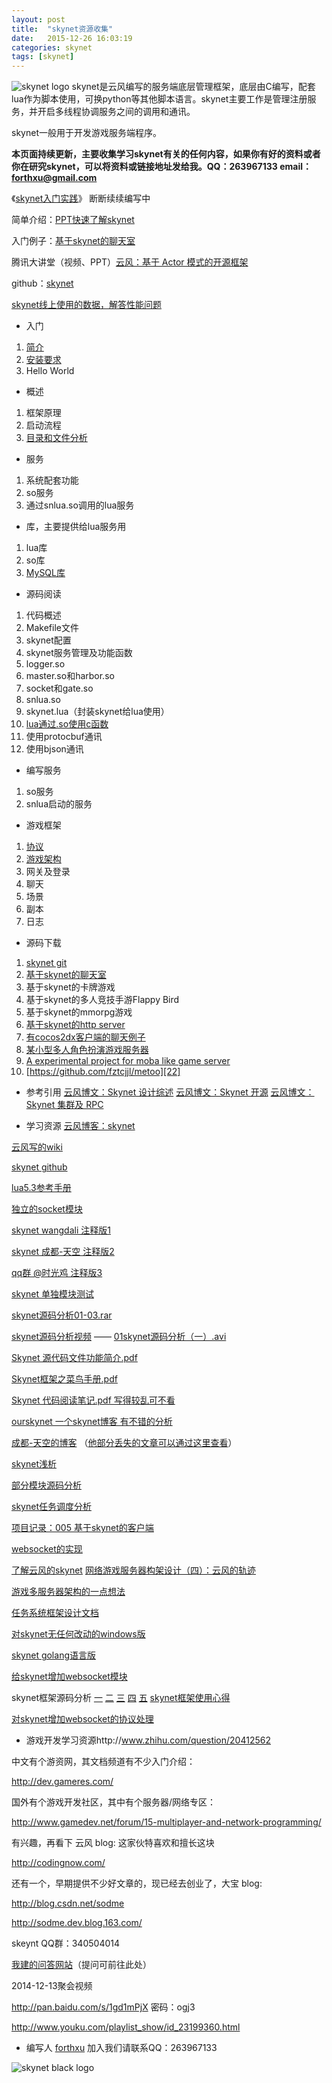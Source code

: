 ```yaml
---
layout: post
title:  "skynet资源收集"
date:   2015-12-26 16:03:19
categories: skynet
tags: [skynet]
---
```


![skynet logo][1]
skynet是云风编写的服务端底层管理框架，底层由C编写，配套lua作为脚本使用，可换python等其他脚本语言。skynet主要工作是管理注册服务，并开启多线程协调服务之间的调用和通讯。

skynet一般用于开发游戏服务端程序。

**本页面持续更新，主要收集学习skynet有关的任何内容，如果你有好的资料或者你在研究skynet，可以将资料或链接地址发给我。QQ：263967133 email：forthxu@gmail.com**

《[skynet入门实践][2]》 断断续续编写中

简单介绍：[PPT快速了解skynet][3]

入门例子：[基于skynet的聊天室][4]

<!--[我的测试项目：zm卡牌][5]-->

腾讯大讲堂（视频、PPT）[云风：基于 Actor 模式的开源框架][6]

github：[skynet][7]

[skynet线上使用的数据，解答性能问题][8]

 - 入门
 1. [简介][9]
 2. [安装要求][10]
 3. Hello World

 - 概述
 1. 框架原理
 2. 启动流程
 3. [目录和文件分析][11]

 - 服务
 1. 系统配套功能
 2. so服务
 3. 通过snlua.so调用的lua服务

 - 库，主要提供给lua服务用
 1. lua库
 2. so库
 3. [MySQL库][12]

 - 源码阅读
 1. 代码概述
 2. Makefile文件
 3. skynet配置
 4. skynet服务管理及功能函数
 5. logger.so
 6. master.so和harbor.so
 7. socket和gate.so
 8. snlua.so
 9. skynet.lua（封装skynet给lua使用）
 10. [lua通过.so使用c函数][13]
 11. 使用protocbuf通讯
 12. 使用bjson通讯

 - 编写服务
 1. so服务
 2. snlua启动的服务

 - 游戏框架
 1. [协议][14]
 2. [游戏架构][15]
 3. 网关及登录
 4. 聊天
 5. 场景
 6. 副本
 7. 日志

 - 源码下载
 1. [skynet git][16]
 2. [基于skynet的聊天室][17]
 3. 基于skynet的卡牌游戏
 4. 基于skynet的多人竞技手游Flappy Bird
 5. 基于skynet的mmorpg游戏
 6. [基于skynet的http server][18]
 7. [有cocos2dx客户端的聊天例子][19]
 8. [某小型多人角色扮演游戏服务器][20]
 9. [A experimental project for moba like game server][21]
 10. [https://github.com/fztcjjl/metoo][22]

 - 参考引用
[云风博文：Skynet 设计综述][23]
[云风博文：Skynet 开源][24]
[云风博文：Skynet 集群及 RPC][25]

 - 学习资源
[云风博客：skynet][26]

[云风写的wiki][27]

[skynet github][28]

[lua5.3参考手册][29]

[独立的socket模块][30]

[skynet wangdali 注释版1][31]

[skynet 成都-天空 注释版2][32]

[qq群 @时光鸡 注释版3][33]

[skynet 单独模块测试][34]

[skynet源码分析01-03.rar][35]

[skynet源码分析视频][36] —— [01skynet源码分析（一）.avi][37]

[Skynet 源代码文件功能简介.pdf][38]

[Skynet框架之菜鸟手册.pdf][39]

[Skynet 代码阅读笔记.pdf 写得较乱可不看][40]

[ourskynet 一个skynet博客 有不错的分析][41]

[成都-天空的博客][42]  （[他部分丢失的文章可以通过这里查看][43]）

[skynet浅析][44]

[部分模块源码分析][45]

[skynet任务调度分析][46]

[项目记录：005 基于skynet的客户端][47]

[websocket的实现][48]

[了解云风的skynet][49]
[网络游戏服务器构架设计（四）：云风的轨迹][50]

[游戏多服务器架构的一点想法][51]

[任务系统框架设计文档][52]

[对skynet无任何改动的windows版][53]

[skynet golang语言版][54]

[给skynet增加websocket模块][55]

skynet框架源码分析 [一][56] [二][57] [三][58] [四][59] [五][60] [skynet框架使用心得][61]

[对skynet增加websocket的协议处理][62]

 - 游戏开发学习资源http://www.zhihu.com/question/20412562
 
中文有个游资网，其文档频道有不少入门介绍：

http://dev.gameres.com/

国外有个游戏开发社区，其中有个服务器/网络专区：

http://www.gamedev.net/forum/15-multiplayer-and-network-programming/

有兴趣，再看下 云风 blog: 这家伙特喜欢和擅长这块

http://codingnow.com/ 

还有一个，早期提供不少好文章的，现已经去创业了，大宝 blog:

http://blog.csdn.net/sodme

http://sodme.dev.blog.163.com/

skeynt QQ群：340504014

[我建的问答网站][63]（提问可前往此处）

2014-12-13聚会视频

http://pan.baidu.com/s/1gd1mPjX 密码：ogj3

http://www.youku.com/playlist_show/id_23199360.html

 - 编写人
[forthxu][65]
加入我们请联系QQ：263967133

![skynet black logo][66]


  [1]: http://blog.codingnow.com/images/skynet.png
  [2]: http://forthxu.github.io/talkbox/
  [3]: http://pan.baidu.com/s/1i3qp7b3
  [4]: https://github.com/forthxu/talkbox
  [5]: https://github.com/forthxu/zmkp
  [6]: http://gad.qq.com/content/coursedetail?id=467
  [7]: https://github.com/cloudwu/skynet
  [8]: http://forthxu.com/blog/article/55.html
  [9]: http://forthxu.com/blog/article/8.html
  [10]: http://forthxu.com/blog/article/10.html
  [11]: http://forthxu.com/blog/article/13.html
  [12]: https://github.com/cloudwu/skynet/wiki/MySQL
  [13]: http://forthxu.com/blog/article/14.html
  [14]: http://forthxu.com/blog/article/17.html
  [15]: http://forthxu.com/blog/article/19.html
  [16]: https://github.com/cloudwu/skynet
  [17]: https://github.com/forthxu/talkbox
  [18]: https://github.com/hyd998877/skynet-http
  [19]: https://github.com/coderHsc/chatOfSkynet
  [20]: https://github.com/jintiao/some-mmorpg
  [21]: https://github.com/cloudwu/battlearena
  [22]: https://github.com/fztcjjl/metoo
  [23]: http://blog.codingnow.com/2012/09/the_design_of_skynet.html
  [24]: http://blog.codingnow.com/2012/08/skynet.html
  [25]: http://blog.codingnow.com/2012/08/skynet_harbor_rpc.html
  [26]: http://blog.codingnow.com/eo/skynet/
  [27]: https://github.com/cloudwu/skynet/wiki
  [28]: https://github.com/cloudwu/skynet
  [29]: http://cloudwu.github.io/lua53doc/contents.html
  [30]: https://github.com/cloudwu/socket-server
  [31]: https://github.com/wangdali/skynet-note
  [32]: https://github.com/peimin/skynet
  [33]: https://git.oschina.net/jackiesun8/skynet
  [34]: https://github.com/wangdali/skynet-test
  [35]: http://pan.baidu.com/s/1eQpDquQ
  [36]: http://pan.baidu.com/s/1c0zyjZU
  [37]: http://pan.baidu.com/s/1eQHxAiI
  [38]: http://forthxu.com/blog/usr/uploads/2014/05/2424766309.pdf
  [39]: http://forthxu.com/blog/usr/uploads/2014/05/2082864289.pdf
  [40]: http://forthxu.com/blog/usr/uploads/2014/07/1456960310.pdf
  [41]: http://outsky.org/article.php?t=2
  [42]: http://skynetdoc.com/
  [43]: http://www.tuicool.com/sites/YFbiumb
  [44]: http://blog.csdn.net/xiarendeniao/article/details/38613161
  [45]: http://blog.sina.com.cn/s/articlelist_2137822390_0_1.html
  [46]: http://spartan1.iteye.com/blog/2059120
  [47]: http://my.oschina.net/uicode/blog/366136
  [48]: https://github.com/Skycrab/skynet_websocket
  [49]: http://www.cppblog.com/yangsf5/archive/2014/01/16/205413.html
  [50]: http://www.cnblogs.com/ychellboy/archive/2012/10/15/2723470.html
  [51]: http://blog.codingnow.com/2010/07/game_network.html
  [52]: http://www.docin.com/p-470156489.html
  [53]: https://github.com/dpull/skynet-mingw
  [54]: https://github.com/Skycrab/cham
  [55]: http://blog.csdn.net/yueguanghaidao/article/details/45207059
  [56]: http://blog.csdn.net/riddick2z/article/details/17168999
  [57]: http://blog.csdn.net/a240581469/article/details/17173083
  [58]: http://blog.csdn.net/a240581469/article/details/17200297
  [59]: http://blog.csdn.net/a240581469/article/details/17286263
  [60]: http://blog.csdn.net/a240581469/article/details/17716891
  [61]: http://blog.csdn.net/riddick2z/article/details/39256601
  [62]: https://github.com/sctangqiang/skynetpatch
  [63]: http://huzhuhui.tk
  [65]: http://forthxu.com/blog/author/1/
  [66]: http://blog.codingnow.com/images/skynet_b.png